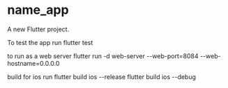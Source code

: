 # name_app

A new Flutter project.

To test the app run
flutter test

to run as a web server 
flutter run -d web-server --web-port=8084 --web-hostname=0.0.0.0

build for ios  run
flutter build ios --release
flutter build ios --debug